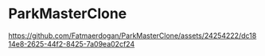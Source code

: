 # ParkMasterClone

https://github.com/Fatmaerdogan/ParkMasterClone/assets/24254222/dc1814e8-2625-44f2-8425-7a09ea02cf24


